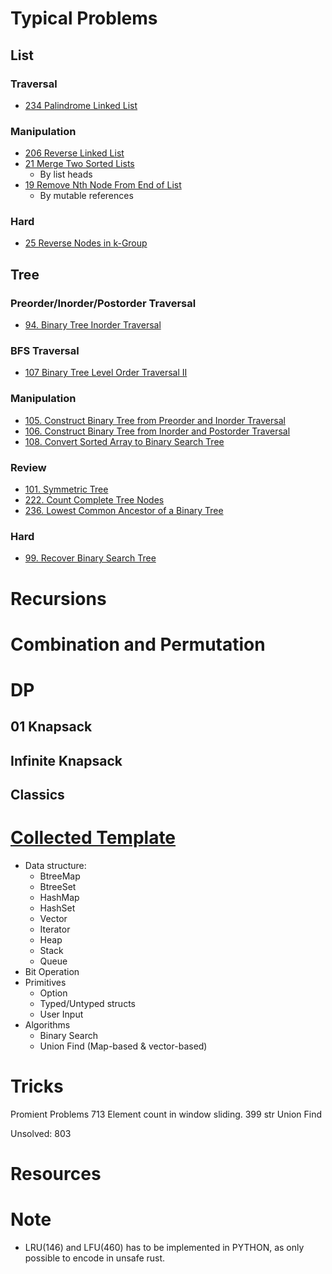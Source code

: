 # Typical Problems
## List
### Traversal
* [234 Palindrome Linked List](src/problem/p0234_palindrome_linked_list.rs)
### Manipulation
* [206 Reverse Linked List](src/problem/p0206_reverse_linked_list.rs)
* [21 Merge Two Sorted Lists](src/problem/p0021_merge_two_sorted_lists.rs)
  * By list heads
* [19 Remove Nth Node From End of List](src/problem/p0019_remove_nth_node_from_end_of_list.rs)
  * By mutable references
### Hard
* [25 Reverse Nodes in k-Group](src/problem/p0025_reverse_nodes_in_k_group.rs)


## Tree
### Preorder/Inorder/Postorder Traversal
* [94. Binary Tree Inorder Traversal](src/problem/p0094_binary_tree_inorder_traversal.rs)
### BFS Traversal
* [107 Binary Tree Level Order Traversal II](src/problem/p0107_binary_tree_level_order_traversal_ii.rs)
### Manipulation
* [105. Construct Binary Tree from Preorder and Inorder Traversal](src/problem/p0105_construct_binary_tree_from_preorder_and_inorder_traversal.rs)
* [106. Construct Binary Tree from Inorder and Postorder Traversal](src/problem/p0106_construct_binary_tree_from_inorder_and_postorder_traversal.rs)
* [108. Convert Sorted Array to Binary Search Tree](src/problem/p0108_convert_sorted_array_to_binary_search_tree.rs)
### Review
* [101. Symmetric Tree](src/problem/p0101_symmetric_tree.rs)
* [222. Count Complete Tree Nodes](src/problem/p0222_count_complete_tree_nodes.rs)
* [236. Lowest Common Ancestor of a Binary Tree](src/problem/p0236_lowest_common_ancestor_of_a_binary_tree.rs)

### Hard
* [99. Recover Binary Search Tree](src/problem/p0099_recover_binary_search_tree.rs)

# Recursions

# Combination and Permutation
##
##

# DP 
## 01 Knapsack
## Infinite Knapsack
## Classics

# [Collected Template](src/problem/p0000_template.rs)
* Data structure:
    * BtreeMap
    * BtreeSet
    * HashMap
    * HashSet
    * Vector
    * Iterator
    * Heap
    * Stack
    * Queue
* Bit Operation
* Primitives
    * Option
    * Typed/Untyped structs
    * User Input
* Algorithms
    * Binary Search
    * Union Find (Map-based & vector-based)

# Tricks
Promient Problems
713 Element count in window sliding. 
399 str Union Find

Unsolved:
803

# Resources

# Note
* LRU(146) and LFU(460) has to be implemented in PYTHON, as only possible to encode in unsafe rust. 